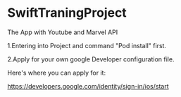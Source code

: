 # SwiftTraningProject
The App with Youtube and Marvel API

1.Entering into Project and command "Pod install" first.

2.Apply for your own google Developer configuration file.

Here's where you can apply for it: 

https://developers.google.com/identity/sign-in/ios/start
